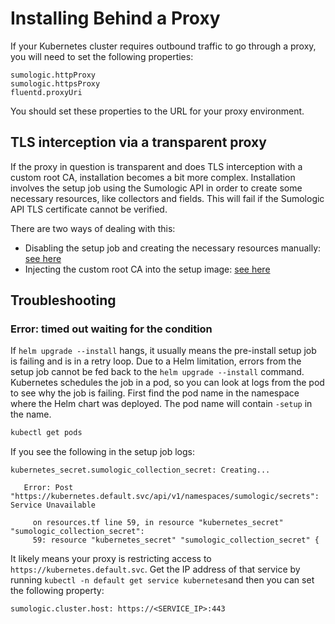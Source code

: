 # Installing Behind a Proxy

If your Kubernetes cluster requires outbound traffic to go through a proxy, you will need to set the following properties:

```
sumologic.httpProxy
sumologic.httpsProxy
fluentd.proxyUri
```

You should set these properties to the URL for your proxy environment.

## TLS interception via a transparent proxy

If the proxy in question is transparent and does TLS interception with a custom root CA, installation becomes
a bit more complex. Installation involves the setup job using the Sumologic API in order to create
some necessary resources, like collectors and fields. This will fail if the Sumologic API TLS certificate
cannot be verified.

There are two ways of dealing with this:

- Disabling the setup job and creating the necessary resources manually: [see here][manual]
- Injecting the custom root CA into the setup image: [see here][rebuilding]

[rebuilding]: ./Security_Best_Practices.md#adding-a-custom-root-ca-certificate-by-rebuilding-container-images
[manual]: ./Installation_with_Helm.md#prerequisite

## Troubleshooting

### Error: timed out waiting for the condition

If `helm upgrade --install` hangs, it usually means the pre-install setup job is failing and is in a retry loop.
Due to a Helm limitation, errors from the setup job cannot be fed back to the `helm upgrade --install` command.
Kubernetes schedules the job in a pod, so you can look at logs from the pod to see why the job is failing.
First find the pod name in the namespace where the Helm chart was deployed.
The pod name will contain `-setup` in the name.

 ```sh
 kubectl get pods
 ```

If you see the following in the setup job logs:

```
kubernetes_secret.sumologic_collection_secret: Creating...

   Error: Post "https://kubernetes.default.svc/api/v1/namespaces/sumologic/secrets": Service Unavailable

     on resources.tf line 59, in resource "kubernetes_secret" "sumologic_collection_secret":
     59: resource "kubernetes_secret" "sumologic_collection_secret" {
```

It likely means your proxy is restricting access to `https://kubernetes.default.svc`. Get the IP address of that service by running `kubectl -n default get service kubernetes`and then you can set the following property:

```
sumologic.cluster.host: https://<SERVICE_IP>:443
```
